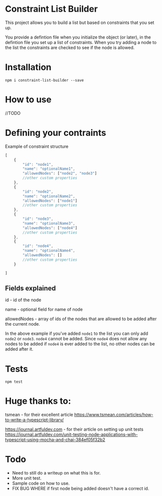 # Constraint List Builder
This project allows you to build a list but based on constraints that you set up.

You provide a defintion file when you initialize the object (or later), in the defintion file you set up a list of constraints. When you try adding a node to the list the constraints are checked to see if the node is allowed.

# Installation
`npm i constraint-list-builder --save`

# How to use
//TODO

# Defining your contraints
Example of constraint structure
```javascript
[
    {
        "id": "node1",
        "name": "optionalName1",
        "allowedNodes": ["node2", "node3"]
        //other custom properties
    },
    {
        "id": "node2",
        "name": "optionalName2",
        "allowedNodes": ["node1"]
        //other custom properties
    },
    {
        "id": "node3",
        "name": "optionalName3",
        "allowedNodes": ["node4"]
        //other custom properties
    },
    {
        "id": "node4",
        "name": "optionalName4",
        "allowedNodes": []
        //other custom properties
    }

]
```
## Fields explained
id - id of the node

name - optional field for name of node

allowedNodes - array of ids of the nodes that are allowed to be added after the current node. 

In the above example if you've added `node1` to the list you can only add `node2` or `node3`. `node4` cannot be added. Since `node4` does not allow any nodes to be added if `node4` is ever added to the list, no other nodes can be added after it.

# Tests
`npm test`

# Huge thanks to:
tsmean - for their excellent article https://www.tsmean.com/articles/how-to-write-a-typescript-library/

https://journal.artfuldev.com - for their article on setting up unit tests https://journal.artfuldev.com/unit-testing-node-applications-with-typescript-using-mocha-and-chai-384ef05f32b2

# Todo
- Need to still do a writeup on what this is for.
- More unit test.
- Sample code on how to use.
- FIX BUG WHERE if first node being added doesn't have a correct id.